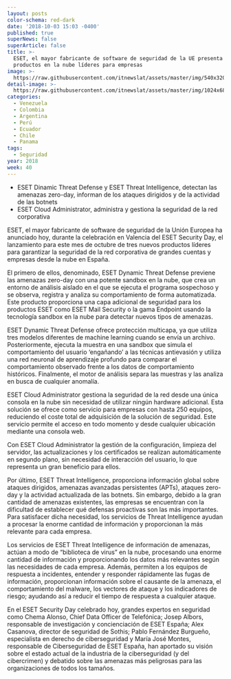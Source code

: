 ```yaml
---
layout: posts
color-schema: red-dark
date: '2018-10-03 15:03 -0400'
published: true
superNews: false
superArticle: false
title: >-
  ESET, el mayor fabricante de software de seguridad de la UE presenta tres
  productos en la nube líderes para empresas
image: >-
  https://raw.githubusercontent.com/itnewslat/assets/master/img/540x320/eset-security-day-p.jpg
detail-image: >-
  https://raw.githubusercontent.com/itnewslat/assets/master/img/1024x680/eset-security-day-g.jpg
categories:
  - Venezuela
  - Colombia
  - Argentina
  - Perú
  - Ecuador
  - Chile
  - Panama
tags:
  - Seguridad
year: 2018
week: 40    
---
```

- ESET Dinamic Threat Defense y ESET Threat Intelligence, detectan las amenazas zero-day,  informan de los ataques dirigidos y de la actividad de las botnets
- ESET Cloud Administrator,  administra y gestiona la seguridad de la red corporativa

ESET, el mayor fabricante de software de seguridad de la Unión Europea ha anunciado hoy, durante la celebración en Valencia del ESET Security Day, el lanzamiento para este mes de octubre de tres nuevos productos líderes para garantizar la seguridad de la red corporativa de grandes cuentas y empresas desde la nube en España.

El primero de ellos, denominado, ESET Dynamic Threat Defense previene las amenazas zero-day con una potente sandbox en la nube, que crea un entorno de análisis aislado en el que se ejecuta el programa sospechoso y se observa, registra y analiza su comportamiento de forma automatizada. Este producto proporciona una capa adicional de seguridad para los productos ESET como ESET Mail Security o la gama Endpoint usando la tecnología sandbox en la nube para detectar nuevos tipos de amenazas.

ESET Dynamic Threat Defense ofrece protección multicapa, ya que utiliza tres modelos diferentes de machine learning cuando se envía un archivo. Posteriormente, ejecuta la muestra en una sandbox que simula el comportamiento del usuario ‘engañando’ a las técnicas antievasión y utiliza una red neuronal de aprendizaje profundo para comparar el comportamiento observado frente a los datos de comportamiento históricos. Finalmente, el motor de análisis separa las muestras y las analiza en busca de cualquier anomalía.

ESET Cloud Administrator gestiona la seguridad de la red desde una única consola en la nube sin necesidad de utilizar ningún hardware adicional. Esta solución se ofrece como servicio para empresas con hasta 250 equipos, reduciendo el coste total de adquisición de la solución de seguridad. Este servicio permite el acceso en todo momento y desde cualquier ubicación mediante una consola web.

Con ESET Cloud Administrator la gestión de la configuración, limpieza del servidor, las actualizaciones y los certificados se realizan automáticamente en segundo plano, sin necesidad de interacción del usuario, lo que representa un gran beneficio para ellos.

Por último, ESET Threat Intelligence, proporciona información global sobre ataques dirigidos, amenazas avanzadas persistentes (APTs), ataques zero-day y la actividad actualizada de las botnets. Sin embargo, debido a la gran cantidad de amenazas existentes, las empresas se encuentran con la dificultad de establecer qué defensas proactivas son las más importantes. Para satisfacer dicha necesidad, los servicios de Threat Intelligence ayudan a procesar la enorme cantidad de información y proporcionan la  más relevante para cada empresa.

Los servicios de  ESET Threat Intelligence de información de amenazas, actúan a modo de “biblioteca de virus” en la nube, procesando una enorme cantidad de información y proporcionando los datos más relevantes según las necesidades de cada empresa. Además, permiten a los equipos de respuesta a incidentes, entender y responder rápidamente las fugas de información, proporcionan información sobre el causante de la amenaza, el comportamiento del malware, los vectores de ataque y los indicadores de riesgo; ayudando así a reducir el tiempo de respuesta a cualquier ataque.

En el ESET Security Day celebrado hoy, grandes expertos en seguridad como Chema Alonso, Chief Data Officer de Telefónica; Josep Albors, responsable de investigación y concienciación de ESET España; Alex Casanova, director de seguridad de Sothis;  Pablo Fernández Burgueño, especialista en derecho de ciberseguridad y María José Montes, responsable de Ciberseguridad de ESET España, han aportado su visión sobre el estado actual de la industria de la ciberseguridad (y del cibercrimen) y debatido sobre las amenazas más peligrosas para las organizaciones de todos los tamaños.
